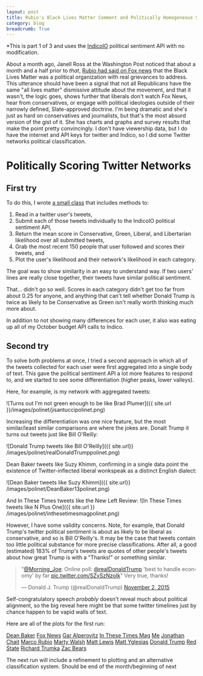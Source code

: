 ```yaml
---
layout: post
title: Rubio's Black Lives Matter Comment and Politically Homogeneous Social Networks
category: blog
breadcrumb: True
---
```


<link href="/_site/assets/css/lightbox.css" rel="stylesheet">

*This is part 1 of 3 and uses the [IndicoIO](https://indico.io) political sentiment API with no modification.

About a month ago, Janell Ross at the Washington Post noticed that about a month
and a half prior to *that*, [Rubio had said on Fox
news](https://www.washingtonpost.com/news/the-fix/wp/2015/10/03/marco-rubios-black-lives-matter-commentary-is-suddenly-relevant-for-some-reason/)
that the Black Lives Matter was a political organization with real grievances to
address. This utterance should have been a signal that not all Republicans have
the same "all lives matter" dismissive attitude about the movement, and that it
wasn't, the logic goes, shows further that liberals don't watch Fox News, hear
from conservatives, or engage with political ideologies outside of their
narrowly defined, Slate-approved doctrine. I'm being dramatic and she's just as
hard on conservatives and journalists, but that's the most absurd version of the
gist of it. She has charts and graphs and survey results that make the point
pretty convincingly. I don't have viewership data, but I do have the internet
and API keys for twitter and Indico, so I did some Twitter networks political
classification.

# Politically Scoring Twitter Networks

## First try

To do this, I wrote [a small class](https://www.github.com/jisantuc/pypolinet) that includes methods to:

1. Read in a twitter user's tweets,
2. Submit each of those tweets individually to the IndicoIO political sentiment API,
3. Return the mean score in Conservative, Green, Liberal, and Libertarian likelihood over all submitted tweets,
4. Grab the most recent 150 people that user followed and scores their tweets, and
5. Plot the user's likelihood and their network's likelihood in each category.

The goal was to show similarity in an easy to understand way. If two users' lines are really close together, their tweets have similar political sentiment.

That... didn't go so well. Scores in each category didn't get too far from about
0.25 for anyone, and anything that can't tell whether Donald Trump is twice as
likely to be Conservative as Green isn't really worth thinking much more about.

In addition to not showing many differences for each user, it also was eating up all of my October budget API calls to Indico.

## Second try

To solve both problems at once, I tried a second approach in which all of the tweets collected for each user were first aggregated into a single body of text. This gave the political sentiment API a lot more features to respond to, and we started to see some differentiation (higher peaks, lower valleys).

Here, for example, is my network with aggregated tweets:

![Turns out I'm not green enough to be like Brad Plumer]({{ site.url }}/images/polinet/jisantuccipolinet.png)

Increasing the differentiation was one nice feature, but the most similar/least
similar comparisons are where the jokes are. Donalt Trump it turns out tweets
just like Bill O'Reilly:

![Donald Trump tweets like Bill O'Reilly]({{ site.url}}
/images/polinet/realDonaldTrumppolinet.png)

Dean Baker tweets like Suzy Khimm, confirming in a single data point the
existence of Twitter-inflected liberal wonkspeak as a distinct English dialect:

![Dean Baker tweets like Suzy Khimm]({{ site.url}}
/images/polinet/DeanBaker13polinet.png)

And In These Times tweets like the New Left Review:
![In These Times tweets like N Plus One]({{ site.url }}
/images/polinet/inthesetimesmagpolinet.png)

However, I have some validity concerns. Note, for example, that Donald Trump's
twitter political sentiment is about as likely to be liberal as conservative,
and so is Bill O'Reilly's. It may be the case that tweets contain too little
political substance for more precise classifications. After all, a good (estimated) 183% of Trump's tweets are quotes of other people's tweets about how great Trump is with a "Thanks!" or something similar.

<blockquote class="twitter-tweet" lang="en"><p lang="en" dir="ltr">&quot;<a
href="https://twitter.com/Morning_Joe">@Morning_Joe</a>: Online poll: <a
href="https://twitter.com/realDonaldTrump">@realDonaldTrump</a> &#39;best to
handle economy&#39; by far <a
href="https://t.co/SZvSzNzoIk">pic.twitter.com/SZvSzNzoIk</a>&quot; Very true,
thanks!</p>&mdash; Donald J. Trump (@realDonaldTrump) <a
href="https://twitter.com/realDonaldTrump/status/661157516009697281">November 2,
2015</a></blockquote>
<script async src="//platform.twitter.com/widgets.js" charset="utf-8"></script>

Self-congratulatory speech *probably* doesn't reveal much about political
alignment, so the big reveal here might be that some twitter timelines just by
chance happen to be vapid walls of text.

Here are all of the plots for the first run:

<a href="/images/polinet/DeanBaker13polinet.png" data-lightbox="image-1"
data-title="DeanBaker13">Dean Baker</a>
<a href="/images/polinet/FoxNewspolinet.png" data-lightbox="image-2"
data-title="DeanBaker13">Fox News</a>
<a href="/images/polinet/GarAlperovitzpolinet.png" data-lightbox="image-3"
data-title="DeanBaker13">Gar Alperovitz</a>
<a href="/images/polinet/inthesetimesmagpolinet.png" data-lightbox="image-4"
data-title="DeanBaker13">In These Times Mag</a>
<a href="/images/polinet/jisantuccipolinet.png" data-lightbox="image-5"
data-title="DeanBaker13">Me</a>
<a href="/images/polinet/jonathanchaitpolinet.png" data-lightbox="image-6"
data-title="DeanBaker13">Jonathan Chait</a>
<a href="/images/polinet/marcorubiopolinet.png" data-lightbox="image-7"
data-title="DeanBaker13">Marco Rubio</a>
<a href="/images/polinet/marty_walshpolinet.png" data-lightbox="image-8"
data-title="DeanBaker13">Marty Walsh</a>
<a href="/images/polinet/mattklewispolinet.png" data-lightbox="image-9"
data-title="DeanBaker13">Matt Lewis</a>
<a href="/images/polinet/mattyglesiaspolinet.png" data-lightbox="image-10"
data-title="DeanBaker13">Matt Yglesias</a>
<a href="/images/polinet/realDonaldTrumppolinet.png" data-lightbox="image-11"
data-title="DeanBaker13">Donald Trump</a>
<a href="/images/polinet/RedStatepolinet.png" data-lightbox="image-12"
data-title="DeanBaker13">Red State</a>
<a href="/images/polinet/RichardTrumkapolinet.png" data-lightbox="image-13"
data-title="DeanBaker13">Richard Trumka</a>
<a href="/images/polinet/zac_bearspolinet.png" data-lightbox="image-14"
data-title="DeanBaker13">Zac Bears</a>

The next run will include a refinement to plotting and an alternative
classification system. Should be end of the month/beginning of next

<script src="/_site/assets/js/lightbox.js"></script>
